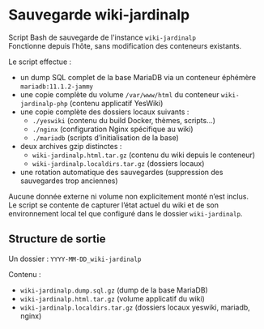 # Sauvegarde wiki-jardinalp

Script Bash de sauvegarde de l'instance `wiki-jardinalp`  
Fonctionne depuis l’hôte, sans modification des conteneurs existants.

Le script effectue :
- un dump SQL complet de la base MariaDB via un conteneur éphémère `mariadb:11.1.2-jammy`
- une copie complète du volume `/var/www/html` du conteneur `wiki-jardinalp-php` (contenu applicatif YesWiki)
- une copie complète des dossiers locaux suivants :
  - `./yeswiki` (contenu du build Docker, thèmes, scripts…)
  - `./nginx` (configuration Nginx spécifique au wiki)
  - `./mariadb` (scripts d’initialisation de la base)
- deux archives gzip distinctes :
  - `wiki-jardinalp.html.tar.gz` (contenu du wiki depuis le conteneur)
  - `wiki-jardinalp.localdirs.tar.gz` (dossiers locaux)
- une rotation automatique des sauvegardes (suppression des sauvegardes trop anciennes)

Aucune donnée externe ni volume non explicitement monté n’est inclus.  
Le script se contente de capturer l’état actuel du wiki et de son environnement local tel que configuré dans le dossier `wiki-jardinalp`.

## Structure de sortie

Un dossier : `YYYY-MM-DD_wiki-jardinalp`

Contenu :
- `wiki-jardinalp.dump.sql.gz` (dump de la base MariaDB)
- `wiki-jardinalp.html.tar.gz` (volume applicatif du wiki)
- `wiki-jardinalp.localdirs.tar.gz` (dossiers locaux yeswiki, mariadb, nginx)
